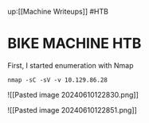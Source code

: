 up:[[Machine Writeups]] #HTB
# BIKE MACHINE HTB

First, I started enumeration with Nmap
```
nmap -sC -sV -v 10.129.86.28
```

![[Pasted image 20240610122830.png]]

![[Pasted image 20240610122851.png]]
